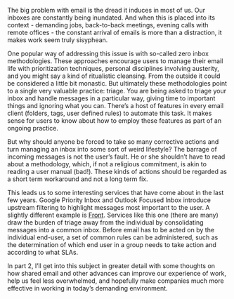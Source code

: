 The big problem with email is the dread it induces in most of us.  Our inboxes are constantly being inundated.  And when this is placed into its context - demanding jobs, back-to-back meetings, evening calls with remote offices - the constant arrival of emails is more than a distraction, it makes work seem truly sisyphean.     

One popular way of addressing this issue is with so-called zero inbox methodologies.  These approaches encourage users to manage their email life with prioritization techniques, personal disciplines involving austerity, and you might say a kind of ritualistic cleansing.  From the outside it could be considered a little bit monastic.  But ultimately these methodologies point to a single very valuable practice: triage.  You are being asked to triage your inbox and handle messages in a particular way, giving time to important things and ignoring what you can.  There’s a host of features in every email client (folders, tags, user defined rules) to automate this task.  It makes sense for users to know about how to employ these features as part of an ongoing practice.

But why should anyone be forced to take so many corrective actions and turn managing an inbox into some sort of weird lifestyle?  The barrage of incoming messages is not the user’s fault.  He or she shouldn’t have to read about a methodology, which, if not a religious commitment, is akin to reading a user manual (bad!).  These kinds of actions should be regarded as a short term workaround and not a long term fix.

This leads us to some interesting services that have come about in the last few years.  Google Priority Inbox and Outlook Focused Inbox introduce upstream filtering to highlight messages most important to the user.  A slightly different example is [Front](https://frontapp.com/).  Services like this one (there are many) draw the burden of triage away from the individual by consolidating messages into a common inbox.  Before email has to be acted on by the individual end-user, a set of common rules can be administered, such as the determination of which end user in a group needs to take action and according to what SLAs.  

In part 2, I’ll get into this subject in greater detail with some thoughts on how shared email and other advances can improve our experience of work, help us feel less overwhelmed, and hopefully make companies much more effective in working in today’s demanding environment. 

